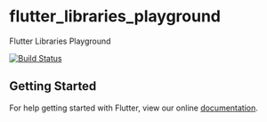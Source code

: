 # flutter_libraries_playground

Flutter Libraries Playground

[![Build Status](https://travis-ci.org/sswierczek/FlutterLibrariesPlayground.svg?branch=master)](https://travis-ci.org/sswierczek/FlutterLibrariesPlayground)

## Getting Started

For help getting started with Flutter, view our online
[documentation](https://flutter.io/).
